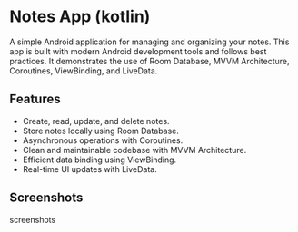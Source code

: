 # Notes App (kotlin)
A simple Android application for managing and organizing your notes. This app is built with modern Android development tools and follows best practices. It demonstrates the use of Room Database, MVVM Architecture, Coroutines, ViewBinding, and LiveData.

## Features
* Create, read, update, and delete notes.
* Store notes locally using Room Database.
* Asynchronous operations with Coroutines.
* Clean and maintainable codebase with MVVM Architecture.
* Efficient data binding using ViewBinding.
* Real-time UI updates with LiveData.
## Screenshots
 screenshots 

